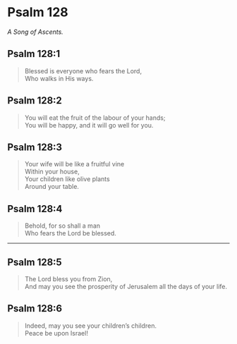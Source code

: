 # Psalm 128

_A Song of Ascents._

## Psalm 128:1

> Blessed is everyone who fears the Lord,  
> Who walks in His ways.

## Psalm 128:2

> You will eat the fruit of the labour of your hands;  
> You will be happy, and it will go well for you.

## Psalm 128:3

> Your wife will be like a fruitful vine  
> Within your house,  
> Your children like olive plants  
> Around your table.

## Psalm 128:4

> Behold, for so shall a man  
> Who fears the Lord be blessed.

---

## Psalm 128:5

> The Lord bless you from Zion,  
> And may you see the prosperity of Jerusalem all the days of your life.

## Psalm 128:6

> Indeed, may you see your children’s children.  
> Peace be upon Israel!
